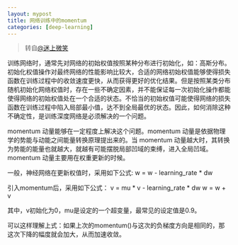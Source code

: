 ```yaml
---
layout: mypost
title: 网络训练中的momentum
categories: [deep-learning]
---
```


> 转自[@迷上微笑](https://blog.csdn.net/u013989576/article/details/70241121)

训练网络时，通常先对网络的初始权值按照某种分布进行初始化，如：高斯分布。初始化权值操作对最终网络的性能影响比较大，合适的网络初始权值能够使得损失函数在训练过程中的收敛速度更快，从而获得更好的优化结果。但是按照某类分布随机初始化网络权值时，存在一些不确定因素，并不能保证每一次初始化操作都能使得网络的初始权值处在一个合适的状态。不恰当的初始权值可能使得网络的损失函数在训练过程中陷入局部最小值，达不到全局最优的状态。因此，如何消除这种不确定性，是训练深度网络是必须解决的一个问题。 

momentum 动量能够在一定程度上解决这个问题。momentum 动量是依据物理学的势能与动能之间能量转换原理提出来的。当 momentum 动量越大时，其转换为势能的能量也就越大，就越有可能摆脱局部凹域的束缚，进入全局凹域。momentum 动量主要用在权重更新的时候。

一般，神经网络在更新权值时，采用如下公式:
    w = w - learning_rate * dw

引入momentum后，采用如下公式：
    v = mu * v - learning_rate * dw
    w = w + v

其中，v初始化为0，mu是设定的一个超变量，最常见的设定值是0.9。

可以这样理解上式：如果上次的momentum()与这次的负梯度方向是相同的，那这次下降的幅度就会加大，从而加速收敛。